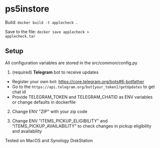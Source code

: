 # ps5instore
Build: <code>docker build -t applecheck .</code>

Save to the file: <code>docker save applecheck > applecheck.tar</code>

<h2>Setup</h2>

All configuration variables are stored in the src/common/config.py
1. (required) <b>Telegram</b> bot to receive updates
- Register your own bot: https://core.telegram.org/bots#6-botfather
- Go to the <code>htt<span>ps://api.telegram.org/bot{your_token}/getUpdates</code> to get chat id
- Provide TELEGRAM_TOKEN and TELEGRAM_CHATID as ENV variables or change defaults in dockerfile

2. Change ENV "ZIP" with your zip code

3. Change ENV "ITEMS_PICKUP_ELIGIBILITY" and "ITEMS_PICKUP_AVAILABILITY" to check changes in pickup eligibility and availability


Tested on MacOS and Synology DiskStation

